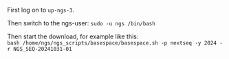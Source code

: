 First log on to `up-ngs-3`.  

Then switch to the ngs-user: `sudo -u ngs /bin/bash`  

Then start the download, for example like this:    
`bash /home/ngs/ngs_scripts/basespace/basespace.sh -p nextseq -y 2024 -r NGS_SEQ-20241031-01`
